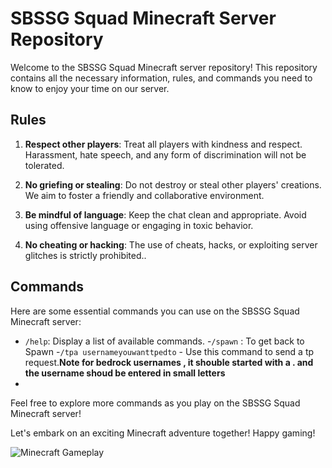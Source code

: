 # SBSSG Squad Minecraft Server Repository

Welcome to the SBSSG Squad Minecraft server repository! This repository contains all the necessary information, rules, and commands you need to know to enjoy your time on our server.

## Rules

1. **Respect other players**: Treat all players with kindness and respect. Harassment, hate speech, and any form of discrimination will not be tolerated.

2. **No griefing or stealing**: Do not destroy or steal other players' creations. We aim to foster a friendly and collaborative environment.

3. **Be mindful of language**: Keep the chat clean and appropriate. Avoid using offensive language or engaging in toxic behavior.

4. **No cheating or hacking**: The use of cheats, hacks, or exploiting server glitches is strictly prohibited..

## Commands

Here are some essential commands you can use on the SBSSG Squad Minecraft server:

- `/help`: Display a list of available commands.
-`/spawn` : To get back to Spawn
-`/tpa usernameyouwanttpedto` - Use this command to send a tp request.**Note for bedrock usernames , it shouble started with a . and the username shoud be entered in small letters**
-

Feel free to explore more commands as you play on the SBSSG Squad Minecraft server!

Let's embark on an exciting Minecraft adventure together! Happy gaming!

![Minecraft Gameplay](https://store-images.s-microsoft.com/image/apps.2678.14492077886571533.a48e9a4a-99a7-44a9-9d97-9e8e72220a7c.6b98c506-61b7-4126-80b6-449f2ff0fb96?q=90&w=480&h=270)
